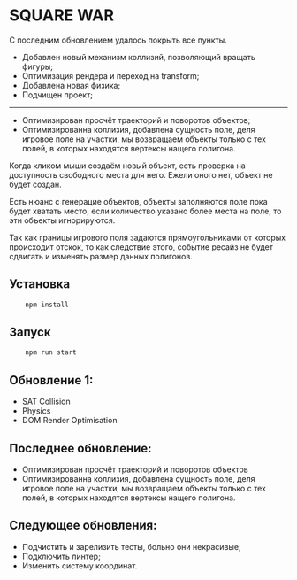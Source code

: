 # SQUARE WAR

С последним обновлением удалось покрыть все пункты.

- Добавлен новый механизм коллизий, позволяющий вращать фигуры;
- Оптимизация рендера и переход на transform;
- Добавлена новая физика;
- Подчищен проект;

- -------

- Оптимизирован просчёт траекторий и поворотов объектов;
- Оптимизированна коллизия, добавлена сущность поле, деля игровое поле на участки, мы возвращаем объекты только
с тех полей, в которых находятся вертексы нащего полигона.

Когда кликом мыши создаём новый объект, есть проверка на доступность свободного места для него. Ежели оного нет, объект не будет создан.

Есть нюанс с генерацие объектов, объекты заполняются поле пока будет хватать место, если количество указано более места на поле, то эти объекты игнорируются.

Так как границы игрового поля задаются прямоугольниками от которых происходит отскок, то как следствие этого, событие ресайз не будет сдвигать и изменять размер данных полигонов.


## Установка

```js
    npm install
```

## Запуск

```js
    npm run start
```

## Обновление 1:
- SAT Collision
- Physics
- DOM Render Optimisation

## Последнее обновление:
- Оптимизирован просчёт траекторий и поворотов объектов
- Оптимизированна коллизия, добавлена сущность поле, деля игровое поле на участки, мы возвращаем объекты только
с тех полей, в которых находятся вертексы нащего полигона.

## Следующее обновления:
- Подчистить и зарелизить тесты, больно они некрасивые;
- Подключить линтер;
- Изменить систему координат.